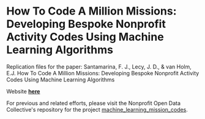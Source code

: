 # How To Code A Million Missions: Developing Bespoke Nonprofit Activity Codes Using Machine Learning Algorithms
Replication files for the paper: Santamarina, F. J., Lecy, J. D., &amp; van Holm, E.J. How To Code A Million Missions: Developing Bespoke Nonprofit Activity Codes Using Machine Learning Algorithms

Website **[here](https://fjsantam.github.io/bespoke-npo-taxonomies/)**

For previous and related efforts, please visit the Nonprofit Open Data Collective's repository for the project [machine_learning_mission_codes](https://github.com/Nonprofit-Open-Data-Collective/machine_learning_mission_codes).
